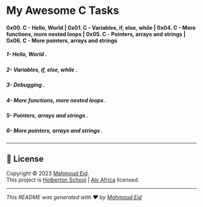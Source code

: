 # My Awesome __C__ Tasks  
#### __0x00. C - Hello, World | 0x01. C - Variables, if, else, while | 0x04. C - More functions, more nested loops | 0x05. C - Pointers, arrays and strings | 0x06. C - More pointers, arrays and strings__
 
 
##### 1- Hello, World .
##### 2- Variables, if, else, while .
##### 3- Debugging .
##### 4- More functions, more nested loops .
##### 5- Pointers, arrays and strings .
##### 6- More pointers, arrays and strings .
---
## 📝 License

Copyright © 2023 [Mahmoud Eid](https://github.com/Mado007).<br />
This project is [Holberton School](https://github.com/holbertonschool) | [Alx Africa](https://www.alxafrica.com/)  licensed.

---

_This README was generated with ❤️ by [Mahmoud Eid](https://github.com/Mado007)_
